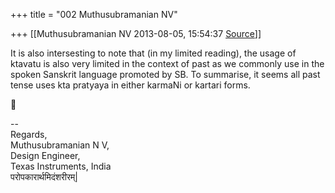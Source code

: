 +++
title = "002 Muthusubramanian NV"

+++
[[Muthusubramanian NV	2013-08-05, 15:54:37 [Source](https://groups.google.com/g/samskrita/c/gDOVBOdgpoQ)]]



It is also intersesting to note that (in my limited reading), the usage of ktavatu is also very limited in the context of past as we commonly use in the spoken Sanskrit language promoted by SB. To summarise, it seems all past tense uses kta pratyaya in either karmaNi or kartari forms.  



--  
Regards,  
Muthusubramanian N V,  
Design Engineer,  
Texas Instruments, India  
परोपकारार्थमिदंशरीरम्\|

